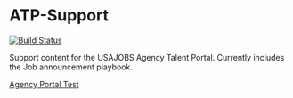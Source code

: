 # ATP-Support

[![Build Status](https://travis-ci.org/USAJOBS/ATP-Support.svg?branch=master)](https://travis-ci.org/USAJOBS/ATP-Support)

Support content for the USAJOBS Agency Talent Portal. Currently includes the Job announcement playbook.

[Agency Portal Test](https://agencyportal.test.usajobs.gov)
